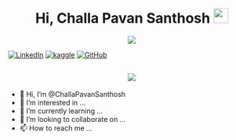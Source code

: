 <h1 align="center">Hi, Challa Pavan Santhosh  <img src="https://user-images.githubusercontent.com/39955420/147578264-bae0526c-028a-49d2-8af8-d08bb4edbd2a.gif" height="30" width="30"></h1>


<!-- Typing :Denvercoder1-->
<p align="center">
  <a href="https://github.com/DenverCoder1/readme-typing-svg"><img src="https://readme-typing-svg.herokuapp.com?font=Calluna&color=3C38F7&background=090906F2&center=true&lines=Data+Scientist+%26%26+ML+Expert"></a>
</p>


    
 


[![LinkedIn](https://img.shields.io/badge/LinkedIn-0077B5?style=for-the-badge&logo=linkedin&logoColor=white)](https://www.linkedin.com/in/challa-vijaya-sai-pavan-santhosh/)
[![kaggle](https://road-to-kaggle-grandmaster.vercel.app/api/simple/vanamayaswanth)](https://www.kaggle.com/challapavansanthosh)
[![GitHub](https://img.shields.io/badge/-Github-181717?style=for-the-badge&logo=Github&logoColor=white)](https://github.com/ChallaPavanSanthosh?tab=repositories)
<!-- ![GitHub followers](https://img.shields.io/github/followers/vanamayaswanth?style=social) -->


<h2 align="center"><img src="img/Pink And Green Motivation Quote LinkedIn Banner.gif"></h2>


- 👋 Hi, I’m @ChallaPavanSanthosh
- 👀 I’m interested in ...
- 🌱 I’m currently learning ...
- 💞️ I’m looking to collaborate on ...
- 📫 How to reach me ...

<!---
ChallaPavanSanthosh/ChallaPavanSanthosh is a ✨ special ✨ repository because its `README.md` (this file) appears on your GitHub profile.
You can click the Preview link to take a look at your changes.
--->
